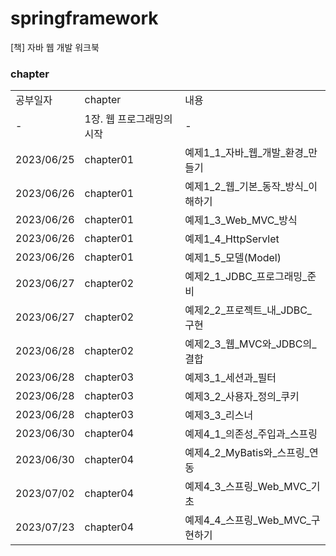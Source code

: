 # springframework
[책] 자바 웹 개발 워크북

### chapter
| | |                       |
|-|-|-----------------------|
|공부일자|chapter| 내용                    |
|-|1장. 웹 프로그래밍의 시작| -                     |
|2023/06/25|chapter01| 예제1_1_자바_웹_개발_환경_만들기  |
|2023/06/26|chapter01| 예제1_2_웹_기본_동작_방식_이해하기 |
|2023/06/26|chapter01| 예제1_3_Web_MVC_방식      |
|2023/06/26|chapter01| 예제1_4_HttpServlet     |
|2023/06/26|chapter01| 예제1_5_모델(Model)       |
|2023/06/27|chapter02| 예제2_1_JDBC_프로그래밍_준비       |
|2023/06/27|chapter02| 예제2_2_프로젝트_내_JDBC_구현       |
|2023/06/28|chapter02| 예제2_3_웹_MVC와_JDBC의_결합       |
|2023/06/28|chapter03| 예제3_1_세션과_필터       |
|2023/06/28|chapter03| 예제3_2_사용자_정의_쿠키       |
|2023/06/28|chapter03| 예제3_3_리스너       |
|2023/06/30|chapter04| 예제4_1_의존성_주입과_스프링       |
|2023/06/30|chapter04| 예제4_2_MyBatis와_스프링_연동       |
|2023/07/02|chapter04| 예제4_3_스프링_Web_MVC_기초       |
|2023/07/23|chapter04| 예제4_4_스프링_Web_MVC_구현하기       |

